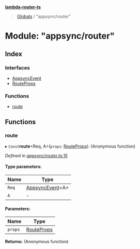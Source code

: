 **[lambda-router-ts](../README.md)**

> [Globals](../globals.md) / "appsync/router"

# Module: "appsync/router"

## Index

### Interfaces

* [AppsyncEvent](../interfaces/_appsync_router_.appsyncevent.md)
* [RouteProps](../interfaces/_appsync_router_.routeprops.md)

### Functions

* [route](_appsync_router_.md#route)

## Functions

### route

▸ `Const`**route**\<Req, A>(`props`: [RouteProps](../interfaces/_appsync_router_.routeprops.md)): (Anonymous function)

*Defined in [appsync/router.ts:15](https://github.com/supergillis/lambda-router-ts/blob/43899f9/lib/appsync/router.ts#L15)*

#### Type parameters:

Name | Type |
------ | ------ |
`Req` | [AppsyncEvent](../interfaces/_appsync_router_.appsyncevent.md)\<A> |
`A` | - |

#### Parameters:

Name | Type |
------ | ------ |
`props` | [RouteProps](../interfaces/_appsync_router_.routeprops.md) |

**Returns:** (Anonymous function)
